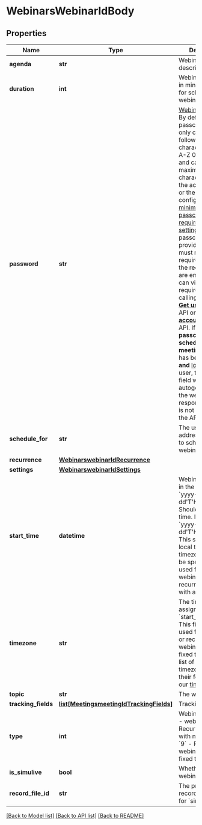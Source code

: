 # WebinarsWebinarIdBody

## Properties
Name | Type | Description | Notes
------------ | ------------- | ------------- | -------------
**agenda** | **str** | Webinar description. | [optional] 
**duration** | **int** | Webinar duration, in minutes. Used for scheduled webinar only. | [optional] 
**password** | **str** | [Webinar passcode](https://support.zoom.us/hc/en-us/articles/360033559832-Meeting-and-webinar-passwords). By default, passcode may only contain the following characters: [a-z A-Z 0-9 @ - _ * !] and can have a maximum of 10 characters.  **Note:** If the account owner or the admin has configured [minimum passcode requirement settings](https://support.zoom.us/hc/en-us/articles/360033559832-Meeting-and-webinar-passwords#h_a427384b-e383-4f80-864d-794bf0a37604), the passcode value provided here must meet those requirements.         If the requirements are enabled, you can view those requirements by calling either the [**Get user settings**](/docs/api-reference/zoom-api/methods#operation/userSettings) API or the [**Get account settings**](/docs/api-reference/zoom-api/ma#operation/accountSettings) API.   If **Require a passcode when scheduling new meetings** setting has been **enabled** **and** [locked](https://support.zoom.us/hc/en-us/articles/115005269866-Using-Tiered-Settings#locked) for the user, the passcode field will be autogenerated for the webinar in the response even if it is not provided in the API request. | [optional] 
**schedule_for** | **str** | The user&#x27;s email address or &#x60;userId&#x60; to schedule a webinar for. | [optional] 
**recurrence** | [**WebinarswebinarIdRecurrence**](WebinarswebinarIdRecurrence.md) |  | [optional] 
**settings** | [**WebinarswebinarIdSettings**](WebinarswebinarIdSettings.md) |  | [optional] 
**start_time** | **datetime** | Webinar start time, in the format &#x60;yyyy-MM-dd&#x27;T&#x27;HH:mm:ss&#x27;Z&#x27;&#x60;. Should be in GMT time. In the format &#x60;yyyy-MM-dd&#x27;T&#x27;HH:mm:ss&#x60;. This should be in local time and the timezone should be specified. Only used for scheduled webinars and recurring webinars with a fixed time. | [optional] 
**timezone** | **str** | The timezone to assign to the &#x60;start_time&#x60; value. This field is only used for scheduled or recurring webinars with a fixed time.  For a list of supported timezones and their formats, see our [timezone list](https://developers.zoom.us/docs/api/rest/other-references/abbreviation-lists/#timezones). | [optional] 
**topic** | **str** | The webinar topic. | [optional] 
**tracking_fields** | [**list[MeetingsmeetingIdTrackingFields]**](MeetingsmeetingIdTrackingFields.md) | Tracking fields. | [optional] 
**type** | **int** | Webinar types.   &#x60;5&#x60; - webinar.    &#x60;6&#x60; - Recurring webinar with no fixed time.    &#x60;9&#x60; - Recurring webinar with a fixed time. | [optional] [default to TypeEnum._5]
**is_simulive** | **bool** | Whether to set the webinar simulive. | [optional] 
**record_file_id** | **str** | The previously recorded file&#x27;s ID for &#x60;simulive&#x60;. | [optional] 

[[Back to Model list]](../README.md#documentation-for-models) [[Back to API list]](../README.md#documentation-for-api-endpoints) [[Back to README]](../README.md)

